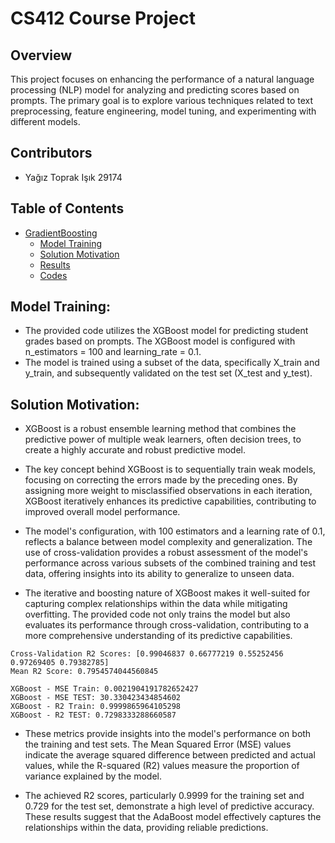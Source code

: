 # CS412 Course Project

## Overview

This project focuses on enhancing the performance of a natural language processing (NLP) model for analyzing and predicting scores based on prompts. The primary goal is to explore various techniques related to text preprocessing, feature engineering, model tuning, and experimenting with different models.

## Contributors
- Yağız Toprak Işık 29174

## Table of Contents
- [GradientBoosting](#adaboost)
  - [Model Training](#model-training)
  - [Solution Motivation](#solution-motivation)
  - [Results](#results)
  - [Codes](#codes)

## Model Training:

- The provided code utilizes the XGBoost model for predicting student grades based on prompts. The XGBoost model is configured with n_estimators = 100 and learning_rate = 0.1.
- The model is trained using a subset of the data, specifically X_train and y_train, and subsequently validated on the test set (X_test and y_test).

## Solution Motivation:

- XGBoost is a robust ensemble learning method that combines the predictive power of multiple weak learners, often decision trees, to create a highly accurate and robust predictive model. 
- The key concept behind XGBoost is to sequentially train weak models, focusing on correcting the errors made by the preceding ones. By assigning more weight to misclassified observations in each iteration, XGBoost iteratively enhances its predictive capabilities, contributing to improved overall model performance.

- The model's configuration, with 100 estimators and a learning rate of 0.1, reflects a balance between model complexity and generalization. The use of cross-validation provides a robust assessment of the model's performance across various subsets of the combined training and test data, offering insights into its ability to generalize to unseen data.

- The iterative and boosting nature of XGBoost makes it well-suited for capturing complex relationships within the data while mitigating overfitting. The provided code not only trains the model but also evaluates its performance through cross-validation, contributing to a more comprehensive understanding of its predictive capabilities.

```plaintext
Cross-Validation R2 Scores: [0.99046837 0.66777219 0.55252456 0.97269405 0.79382785]
Mean R2 Score: 0.7954574044560845

XGBoost - MSE Train: 0.0021904191782652427
XGBoost - MSE TEST: 30.330423434854602
XGBoost - R2 Train: 0.9999865964105298
XGBoost - R2 TEST: 0.7298333288660587
```

- These metrics provide insights into the model's performance on both the training and test sets. The Mean Squared Error (MSE) values indicate the average squared difference between predicted and actual values, while the R-squared (R2) values measure the proportion of variance explained by the model.

- The achieved R2 scores, particularly 0.9999 for the training set and 0.729 for the test set, demonstrate a high level of predictive accuracy. These results suggest that the AdaBoost model effectively captures the relationships within the data, providing reliable predictions.
